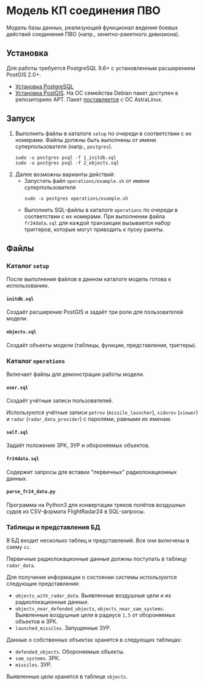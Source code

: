 # Модель КП соединения ПВО
Модель базы данных, реализующей функционал ведения боевых действий соединения ПВО (напр., зенитно-ракетного дивизиона).

## Установка
Для работы требуется PostgreSQL 9.6+ с установленным расширением PostGIS 2.0+.

* [Установка PostgreSQL](https://www.postgresql.org/docs/9.6/tutorial-install.html)
* [Установка PostGIS](https://postgis.net/install/). На ОС семейства Debian пакет доступен в репозиториях APT. Пакет [поставляется](https://pgconf.ru/media2015c/borisov.pdf) с ОС AstraLinux.

## Запуск
1. Выполнить файлы в каталоге `setup` по очереди в соответствии с их номерами. Файлы должны быть выполнены от имени суперпользователя (напр., `postgres`).
    ```shell script
    sudo -u postgres psql -f 1_initdb.sql
    sudo -u postgres psql -f 2_objects.sql
    ```
2. Далее возможны варианты действий:
    * Запустить файл `operations/example.sh` от имени суперпользователя
        ```shell script
        sudo -u postgres operations/example.sh
        ```
    * Выполнить SQL-файлы в каталоге `operations` по очереди в соответствии с их номерами. При выполнении файла `fr24data.sql` для каждой транзакции вызывается набор триггеров, которые могут приводить к пуску ракеты.

## Файлы
### Каталог `setup`
После выполнения файлов в данном каталоге модель готова к использованию.

#### `initdb.sql`
Создаёт расширение PostGIS и задаёт три роли для пользователей модели.

#### `objects.sql`
Создаёт объекты модели (таблицы, функции, представления, триггеры).

### Каталог `operations`
Включает файлы для демонстрации работы модели.

#### `user.sql`
Создаёт учётные записи пользователей.
 
Используются учётные записи `petrov` (`missile_launcher`), `sidorov` (`viewer`) и `radar` (`radar_data_provider`) с паролями, равными их именам.

#### `self.sql`
Задаёт положение ЗРК, ЗУР и обороняемых объектов.

#### `fr24data.sql`
Содержит запросы для вставки "первичных" радиолокационных данных.

#### `parse_fr24_data.py`
Программа на Python3 для конвертации треков полётов воздушных судов из CSV-формата FlightRadar24 в SQL-запросы.

### Таблицы и представления БД
В БД входит несколько таблиц и представлений. Все они включены в схему `cc`.

Первичные радиолокационные данные должны поступать в таблицу `radar_data`.

Для получения информации о состоянии системы используются следующие представления:
* `objects_with_radar_data`. Выявленные воздушные цели и их радиолокационные данные.
* `objects_near_defended_objects`, `objects_near_sam_systems`. Выявленные воздушные цели в радиусе `1,5` от обороняемых объектов и ЗРК.
* `launched_missiles`. Запущенные ЗУР.

Данные о собственных объектах хранятся в следующих таблицах:
* `defended_objects`. Обороняемые объекты.
* `sam_systems`. ЗРК.
* `missiles`. ЗУР.

Выявленные цели хранятся в таблице `objects`.
